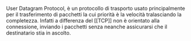 User Datagram Protocol, è un protocollo di trasporto usato principalmente per il trasferimento di pacchetti la cui priorità è la velocità tralasciando la completezza.
Infatti a differenza del [[TCP]] non è orientato alla connessione, inviando i pacchetti senza neanche assicurarsi che il destinatario stia in ascolto.
